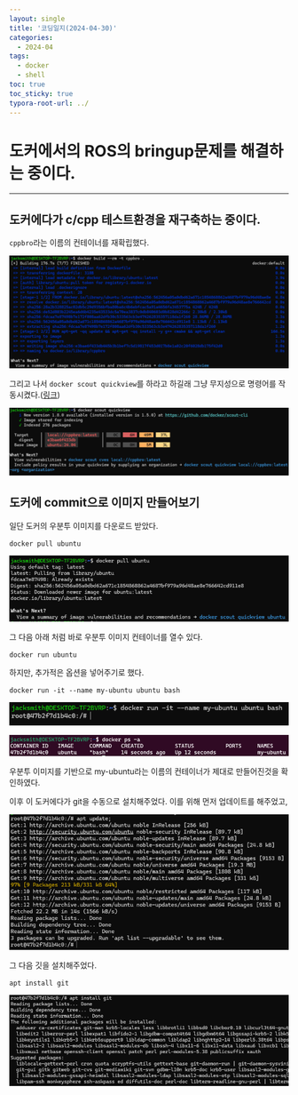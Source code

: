 ```yaml
---
layout: single
title: '코딩일지(2024-04-30)'
categories:
  - 2024-04
tags:
  - docker
  - shell
toc: true
toc_sticky: true
typora-root-url: ../
---
```








# 도커에서의 ROS의 bringup문제를 해결하는 중이다.
<hr>

## 도커에다가 c/cpp 테스트환경을 재구축하는 중이다.

`cppbro`라는 이름의 컨테이너를 재확립했다.


![image-20240501073801838](/images/2024-04-30-codinglog(104)/image-20240501073801838.png)

그리고 나서 `docker scout quickview`를 하라고 하길래 그냥 무지성으로 명령어를 작동시켰다.([링크](https://github.com/docker/scout-cli))

![image-20240501073739082](/images/2024-04-30-codinglog(104)/image-20240501073739082.png)



## 도커에 commit으로 이미지 만들어보기

일단 도커의 우분투 이미지를 다운로드 받았다.

```shell
docker pull ubuntu
```

![image-20240501102330160](/images/2024-04-30-codinglog(104)/image-20240501102330160.png)

그 다음 아래 처럼 바로 우분투 이미지 컨테이너를 열수 있다.

```shell
docker run ubuntu
```

하지만, 추가적은 옵션을 넣어주기로 했다.

```shell
docker run -it --name my-ubuntu ubuntu bash
```

![image-20240501102646228](/images/2024-04-30-codinglog(104)/image-20240501102646228.png)

![image-20240501102657114](/images/2024-04-30-codinglog(104)/image-20240501102657114.png)

우분투 이미지를 기반으로 my-ubuntu라는 이름의 컨테이너가 제대로 만들어진것을 확인하였다.

이후 이 도커에다가 git을 수동으로 설치해주었다. 이를 위해 먼저 업데이트를 해주었고,

![image-20240501103325955](/images/2024-04-30-codinglog(104)/image-20240501103325955.png)

그 다음 깃을 설치해주었다.

```shell
apt install git
```

![image-20240501103413423](/images/2024-04-30-codinglog(104)/image-20240501103413423.png)





























